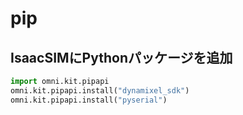 # pip

## IsaacSIMにPythonパッケージを追加

```python
import omni.kit.pipapi
omni.kit.pipapi.install("dynamixel_sdk")
omni.kit.pipapi.install("pyserial")
```